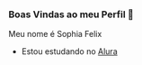 ### Boas Vindas ao meu Perfil 🖤

Meu nome é Sophia Felix
- Estou estudando no [Alura](https://cursos.alura.com.br/course/repositorio-digital-compartilhar-seus-projetos/task/145200)
